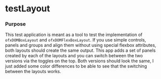 # testLayout

### Purpose

This test application is meant as a tool to test the implementation of `ofxDOMBoxLayout` and `ofxDOMFlexBoxLayout`. If you use simple controls, panels and groups and align them without using special flexbox attributes, both layouts should create the same output. This app adds a set of panels created by each of the layouts and you can switch between the two versions via the toggles on the top. Both versions should look the same, I just added some color differences to be able to see that the switching between the layouts works. 
